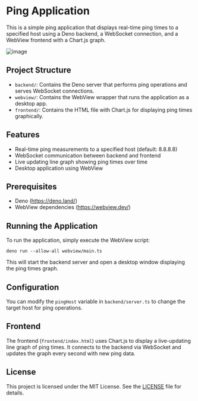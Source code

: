 # Ping Application

This is a simple ping application that displays real-time ping times to a specified host using a Deno backend, a WebSocket connection, and a WebView frontend with a Chart.js graph.

![image](https://github.com/user-attachments/assets/e336c6c1-d069-4fbd-8330-d061d82f4228)

## Project Structure

- `backend/`: Contains the Deno server that performs ping operations and serves WebSocket connections.
- `webview/`: Contains the WebView wrapper that runs the application as a desktop app.
- `frontend/`: Contains the HTML file with Chart.js for displaying ping times graphically.

## Features

- Real-time ping measurements to a specified host (default: 8.8.8.8)
- WebSocket communication between backend and frontend
- Live updating line graph showing ping times over time
- Desktop application using WebView

## Prerequisites

- Deno (https://deno.land/)
- WebView dependencies (https://webview.dev/)

## Running the Application

To run the application, simply execute the WebView script:

```
deno run --allow-all webview/main.ts
```

This will start the backend server and open a desktop window displaying the ping times graph.

## Configuration

You can modify the `pingHost` variable in `backend/server.ts` to change the target host for ping operations.

## Frontend

The frontend (`frontend/index.html`) uses Chart.js to display a live-updating line graph of ping times. It connects to the backend via WebSocket and updates the graph every second with new ping data.

## License

This project is licensed under the MIT License. See the [LICENSE](LICENSE) file for details.
